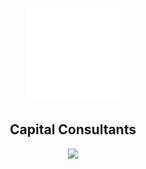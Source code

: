 <p align="center">
  <a href="https://www.thecapitalconsultants.com" target="_blank">
    <img width="150px" src="https://github.com/awl1991/capital-consultants/blob/master/src/images/mainlogo.svg?raw=true">
  </a>
</p>
<h2 align="center">
  Capital Consultants
</h2>
<p align="center" line-height='4'>
  <img src="https://api.netlify.com/api/v1/badges/181d8830-fd2f-445e-bec0-5624a39e3ce7/deploy-status">
</p>
